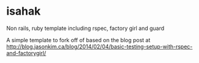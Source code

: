 # isahak
Non rails, ruby template including rspec, factory girl and guard

A simple template to fork off of based on the blog post at
http://blog.jasonkim.ca/blog/2014/02/04/basic-testing-setup-with-rspec-and-factorygirl/
